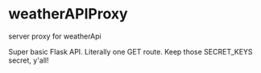 # weatherAPIProxy
server proxy for weatherApi 

Super basic Flask API. Literally one GET route. Keep those SECRET_KEYS secret, y'all!
